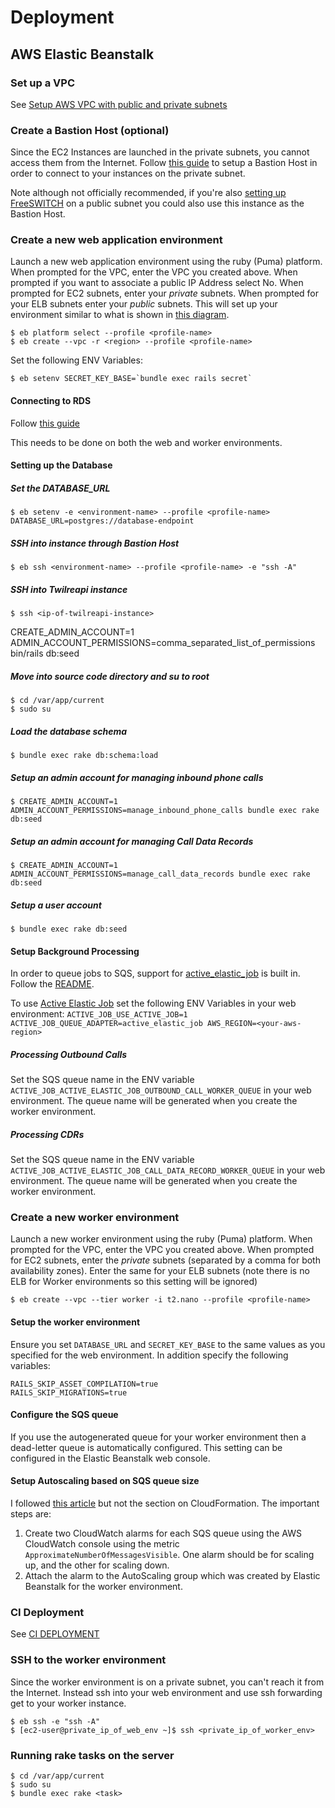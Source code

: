 # Deployment

## AWS Elastic Beanstalk

### Set up a VPC

See [Setup AWS VPC with public and private subnets](https://github.com/dwilkie/twilreapi/blob/master/docs/AWS_VPC_SETUP.md)

### Create a Bastion Host (optional)

Since the EC2 Instances are launched in the private subnets, you cannot access them from the Internet. Follow [this guide](https://github.com/dwilkie/twilreapi/blob/master/docs/AWS_BASTION_HOST.md) to setup a Bastion Host in order to connect to your instances on the private subnet.

Note although not officially recommended, if you're also [setting up FreeSWITCH](https://github.com/dwilkie/freeswitch-config) on a public subnet you could also use this instance as the Bastion Host.

### Create a new web application environment

Launch a new web application environment using the ruby (Puma) platform. When prompted for the VPC, enter the VPC you created above. When prompted if you want to associate a public IP Address select No. When prompted for EC2 subnets, enter your *private* subnets. When prompted for your ELB subnets enter your *public* subnets. This will set up your environment similar to what is shown in [this diagram](http://docs.aws.amazon.com/AmazonVPC/latest/UserGuide/VPC_Scenario2.html).

```
$ eb platform select --profile <profile-name>
$ eb create --vpc -r <region> --profile <profile-name>
```

Set the following ENV Variables:

```
$ eb setenv SECRET_KEY_BASE=`bundle exec rails secret`
```

#### Connecting to RDS

Follow [this guide](https://docs.aws.amazon.com/elasticbeanstalk/latest/dg/AWSHowTo.RDS.html?icmpid=docs_elasticbeanstalk_console)

This needs to be done on both the web and worker environments.

#### Setting up the Database

##### Set the DATABASE_URL

```
$ eb setenv -e <environment-name> --profile <profile-name> DATABASE_URL=postgres://database-endpoint
```

##### SSH into instance through Bastion Host

```
$ eb ssh <environment-name> --profile <profile-name> -e "ssh -A"
```

##### SSH into Twilreapi instance

```
$ ssh <ip-of-twilreapi-instance>
```

CREATE_ADMIN_ACCOUNT=1 ADMIN_ACCOUNT_PERMISSIONS=comma_separated_list_of_permissions bin/rails db:seed

##### Move into source code directory and su to root

```
$ cd /var/app/current
$ sudo su
```

##### Load the database schema

```
$ bundle exec rake db:schema:load
```

##### Setup an admin account for managing inbound phone calls

```
$ CREATE_ADMIN_ACCOUNT=1 ADMIN_ACCOUNT_PERMISSIONS=manage_inbound_phone_calls bundle exec rake db:seed
```

##### Setup an admin account for managing Call Data Records

```
$ CREATE_ADMIN_ACCOUNT=1 ADMIN_ACCOUNT_PERMISSIONS=manage_call_data_records bundle exec rake db:seed
```

##### Setup a user account

```
$ bundle exec rake db:seed
```

#### Setup Background Processing

In order to queue jobs to SQS, support for [active_elastic_job](https://github.com/tawan/active-elastic-job) is built in. Follow the [README](https://github.com/tawan/active-elastic-job).

To use [Active Elastic Job](https://github.com/tawan/active-elastic-job) set the following ENV Variables in your web environment: `ACTIVE_JOB_USE_ACTIVE_JOB=1 ACTIVE_JOB_QUEUE_ADAPTER=active_elastic_job AWS_REGION=<your-aws-region>`

##### Processing Outbound Calls

Set the SQS queue name in the ENV variable `ACTIVE_JOB_ACTIVE_ELASTIC_JOB_OUTBOUND_CALL_WORKER_QUEUE` in your web environment. The queue name will be generated when you create the worker environment.

##### Processing CDRs

Set the SQS queue name in the ENV variable `ACTIVE_JOB_ACTIVE_ELASTIC_JOB_CALL_DATA_RECORD_WORKER_QUEUE` in your web environment. The queue name will be generated when you create the worker environment.

### Create a new worker environment

Launch a new worker environment using the ruby (Puma) platform. When prompted for the VPC, enter the VPC you created above. When prompted for EC2 subnets, enter the *private* subnets (separated by a comma for both availability zones). Enter the same for your ELB subnets (note there is no ELB for Worker environments so this setting will be ignored)

```
$ eb create --vpc --tier worker -i t2.nano --profile <profile-name>
```

#### Setup the worker environment

Ensure you set `DATABASE_URL` and `SECRET_KEY_BASE` to the same values as you specified for the web environment. In addition specify the following variables:

```
RAILS_SKIP_ASSET_COMPILATION=true
RAILS_SKIP_MIGRATIONS=true
```

#### Configure the SQS queue

If you use the autogenerated queue for your worker environment then a dead-letter queue is automatically configured. This setting can be configured in the Elastic Beanstalk web console.

#### Setup Autoscaling based on SQS queue size

I followed [this article](http://blog.cbeer.info/2016/autoscaling-elasticbeanstalk-workers-sqs-length/) but not the section on CloudFormation. The important steps are:

1. Create two CloudWatch alarms for each SQS queue using the AWS CloudWatch console using the metric `ApproximateNumberOfMessagesVisible`. One alarm should be for scaling up, and the other for scaling down.
2. Attach the alarm to the AutoScaling group which was created by Elastic Beanstalk for the worker environment.

### CI Deployment

See [CI DEPLOYMENT](https://github.com/dwilkie/twilreapi/blob/master/docs/CI_DEPLOYMENT.md)

### SSH to the worker environment

Since the worker environment is on a private subnet, you can't reach it from the Internet. Instead ssh into your web environment and use ssh forwarding get to your worker instance.

```
$ eb ssh -e "ssh -A"
$ [ec2-user@private_ip_of_web_env ~]$ ssh <private_ip_of_worker_env>
```

### Running rake tasks on the server

```
$ cd /var/app/current
$ sudo su
$ bundle exec rake <task>
```
